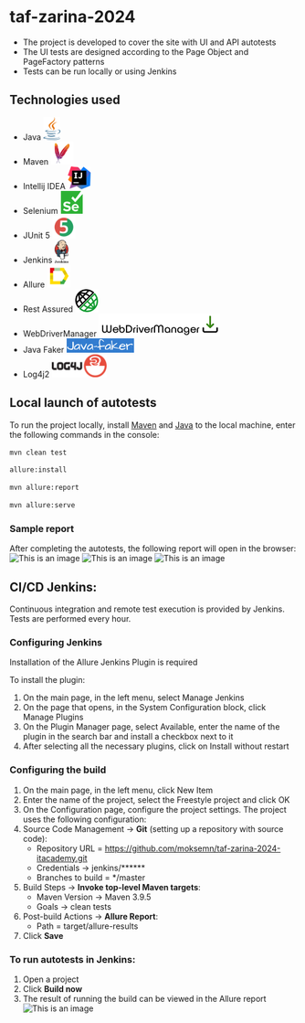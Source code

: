 # taf-zarina-2024 

* The project is developed to cover the site with UI and API autotests
* The UI tests are designed according to the Page Object and PageFactory patterns 
* Tests can be run locally or using Jenkins

## Technologies used
* Java <a href="https://www.java.com/"><img src="/img/icons/java.svg" height="40"></a> 
* Maven <a href="https://maven.apache.org/"><img src="/img/icons/maven.svg" height="40"></a>
* Intellij IDEA <a href="https://www.jetbrains.com/idea/"><img src="/img/icons/intellij-idea.svg" height="40"></a>
* Selenium <a href="https://www.selenium.dev/"><img src="/img/icons/selenium.svg" height="40"></a>
* JUnit 5 <a href="https://junit.org/"><img src="/img/icons/junit5.svg" height="40"></a>
* Jenkins <a href="https://www.jenkins.io/"><img src="/img/icons/jenkins.svg" height="40"></a>
* Allure <a href="https://docs.qameta.io/allure/"><img src="/img/icons/allure.svg" height="40"></a>
* Rest Assured <a href="https://rest-assured.io/"><img src="/img/icons/rest-assured.png" height="40"></a>
* WebDriverManager <a href="https://github.com/bonigarcia/webdrivermanager"><img src="/img/icons/webdrivermanager.png" height="40"></a>
* Java Faker <a href="https://github.com/DiUS/java-faker"><img src="/img/icons/javafaker.png" height="25"></a>
* Log4j2 <a href="[https://docs.qameta.io/allure/](https://logging.apache.org/log4j/2.x/manual/configuration.html)"><img src="/img/icons/log4j.png" height="40"></a>

## Local launch of autotests
To run the project locally, install [Maven](https://maven.apache.org/download.cgi) and [Java](https://www.java.com/en/download/) to the local machine, enter the following commands in the console:

```bash
mvn clean test
```

```bash
allure:install
```
```bash
mvn allure:report
``````
```bash
mvn allure:serve
``````

### Sample report
After completing the autotests, the following report will open in the browser:
![This is an image](/img/screenshots/jenkins1.png)
![This is an image](/img/screenshots/jenkins2.png)
![This is an image](/img/screenshots/jenkins3.png)

## CI/CD Jenkins:
Continuous integration and remote test execution is provided by Jenkins. Tests are performed every hour.

### Configuring Jenkins
Installation of the Allure Jenkins Plugin is required

To install the plugin:
1. On the main page, in the left menu, select Manage Jenkins
2. On the page that opens, in the System Configuration block, click Manage Plugins
3. On the Plugin Manager page, select Available, enter the name of the plugin in the search bar and install a checkbox next to it
4. After selecting all the necessary plugins, click on Install without restart


### Configuring the build
1. On the main page, in the left menu, click New Item
2. Enter the name of the project, select the Freestyle project and click OK
3. On the Configuration page, configure the project settings. The project uses the following configuration:
4. Source Code Management -> **Git** (setting up a repository with source code):
    - Repository URL = https://github.com/moksemn/taf-zarina-2024-itacademy.git
    - Credentials → jenkins/******
    - Branches to build = */master
5. Build Steps → **Invoke top-level Maven targets**:
    - Maven Version → Maven 3.9.5
    - Goals → clean tests
6. Post-build Actions → **Allure Report**:
    - Path = target/allure-results
7. Click **Save**

### To run autotests in Jenkins:
1. Open a project
2. Click **Build now**
3. The result of running the build can be viewed in the Allure report
   ![This is an image](/img/screenshots/jenkins4.png)
